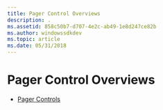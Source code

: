 ```yaml
---
title: Pager Control Overviews
description: .
ms.assetid: 858c50b7-d707-4e2c-ab49-1e8d247ce82b
ms.author: windowssdkdev
ms.topic: article
ms.date: 05/31/2018
---
```


# Pager Control Overviews

-   [Pager Controls](pager-controls.md)

 

 




